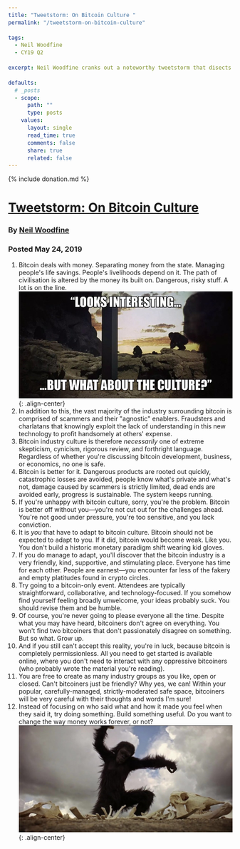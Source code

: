 ```yaml
---
title: "Tweetstorm: On Bitcoin Culture "
permalink: "/tweetstorm-on-bitcoin-culture" 

tags:
  - Neil Woodfine
  - CY19 Q2

excerpt: Neil Woodfine cranks out a noteworthy tweetstorm that disects Bitcoin culture. Posted May 24, 2019.

defaults:
  # _posts
  - scope:
      path: ""
      type: posts
    values:
      layout: single
      read_time: true
      comments: false
      share: true
      related: false
---
```


{% include donation.md %}

# [Tweetstorm: On Bitcoin Culture](https://mobile.twitter.com/nwoodfine/status/1132138203769581568)
### By [Neil Woodfine](https://mobile.twitter.com/nwoodfine)
### Posted May 24, 2019

1. Bitcoin deals with money. Separating money from the state. Managing people's life savings. People's livelihoods depend on it. The path of civilisation is altered by the money its built on.
Dangerous, risky stuff. A lot is on the line.
![](/assets/images/cy19/cy19q2m5/nw-1.png){: .align-center}
2. In addition to this, the vast majority of the industry surrounding bitcoin is comprised of scammers and their "agnostic" enablers. Fraudsters and charlatans that knowingly exploit the lack of understanding in this new technology to profit handsomely at others' expense.
3. Bitcoin industry culture is therefore *necessarily* one of extreme skepticism, cynicism, rigorous review, and forthright language. Regardless of whether you're discussing bitcoin development, business, or economics, no one is safe.
4. Bitcoin is better for it. Dangerous products are rooted out quickly, catastrophic losses are avoided, people know what's private and what's not, damage caused by scammers is strictly limited, dead ends are avoided early, progress is sustainable.
The system keeps running.
5. If you're unhappy with bitcoin culture, sorry, you're the problem. Bitcoin is better off without you—you're not cut out for the challenges ahead. You're not good under pressure, you're too sensitive, and you lack conviction.
6. It is *you* that have to adapt to bitcoin culture. Bitcoin should not be expected to adapt to you. If it did, bitcoin would become weak. Like you. You don't build a historic monetary paradigm shift wearing kid gloves.
7. If you do manage to adapt, you'll discover that the bitcoin industry is a very friendly, kind, supportive, and stimulating place. Everyone has time for each other. People are earnest—you encounter far less of the fakery and empty platitudes found in crypto circles.
8. Try going to a bitcoin-only event. Attendees are typically straightforward, collaborative, and technology-focused. If you somehow find yourself feeling broadly unwelcome, your ideas probably suck. You should revise them and be humble.
9. Of course, you're never going to please everyone all the time. Despite what you may have heard, bitcoiners don't agree on everything. You won't find two bitcoiners that don't passionately disagree on something. But so what. Grow up.
10. And if you still can't accept this reality, you're in luck, because bitcoin is completely permissionless. All you need to get started is available online, where you don't need to interact with any oppressive bitcoiners (who probably wrote the material you're reading).
11. You are free to create as many industry groups as you like, open or closed. Can't bitcoiners just be friendly? Why yes, we can! Within your popular, carefully-managed, strictly-moderated safe space, bitcoiners will be very careful with their thoughts and words I'm sure!
12. Instead of focusing on who said what and how it made you feel when they said it, try doing something. Build something useful.
Do you want to change the way money works forever, or not?
![](/assets/images/cy19/cy19q2m5/nw-2.png){: .align-center}